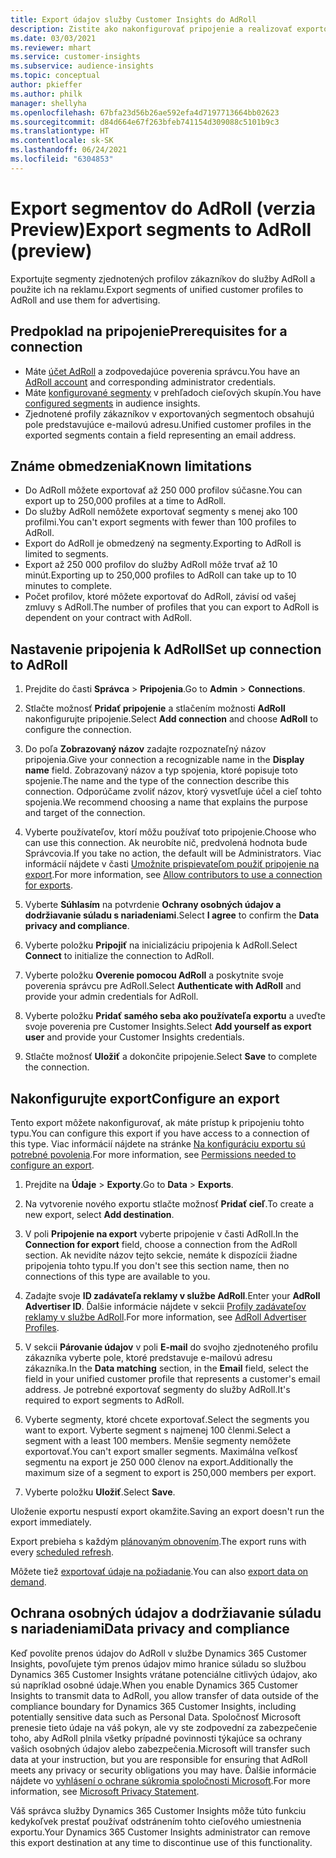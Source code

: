 ```yaml
---
title: Export údajov služby Customer Insights do AdRoll
description: Zistite ako nakonfigurovať pripojenie a realizovať exportovanie do AdRoll.
ms.date: 03/03/2021
ms.reviewer: mhart
ms.service: customer-insights
ms.subservice: audience-insights
ms.topic: conceptual
author: pkieffer
ms.author: philk
manager: shellyha
ms.openlocfilehash: 67bfa23d56b26ae592efa4d7197713664bb02623
ms.sourcegitcommit: d84d664e67f263bfeb741154d309088c5101b9c3
ms.translationtype: HT
ms.contentlocale: sk-SK
ms.lasthandoff: 06/24/2021
ms.locfileid: "6304853"
---
```

# <a name="export-segments-to-adroll-preview"></a><span data-ttu-id="9409e-103">Export segmentov do AdRoll (verzia Preview)</span><span class="sxs-lookup"><span data-stu-id="9409e-103">Export segments to AdRoll (preview)</span></span>

<span data-ttu-id="9409e-104">Exportujte segmenty zjednotených profilov zákazníkov do služby AdRoll a použite ich na reklamu.</span><span class="sxs-lookup"><span data-stu-id="9409e-104">Export segments of unified customer profiles to AdRoll and use them for advertising.</span></span> 

## <a name="prerequisites-for-a-connection"></a><span data-ttu-id="9409e-105">Predpoklad na pripojenie</span><span class="sxs-lookup"><span data-stu-id="9409e-105">Prerequisites for a connection</span></span>

-   <span data-ttu-id="9409e-106">Máte [účet AdRoll](https://www.adroll.com/) a zodpovedajúce poverenia správcu.</span><span class="sxs-lookup"><span data-stu-id="9409e-106">You have an [AdRoll account](https://www.adroll.com/) and corresponding administrator credentials.</span></span>
-   <span data-ttu-id="9409e-107">Máte [konfigurované segmenty](segments.md) v prehľadoch cieľových skupín.</span><span class="sxs-lookup"><span data-stu-id="9409e-107">You have [configured segments](segments.md) in audience insights.</span></span>
-   <span data-ttu-id="9409e-108">Zjednotené profily zákazníkov v exportovaných segmentoch obsahujú pole predstavujúce e-mailovú adresu.</span><span class="sxs-lookup"><span data-stu-id="9409e-108">Unified customer profiles in the exported segments contain a field representing an email address.</span></span>

## <a name="known-limitations"></a><span data-ttu-id="9409e-109">Známe obmedzenia</span><span class="sxs-lookup"><span data-stu-id="9409e-109">Known limitations</span></span>

- <span data-ttu-id="9409e-110">Do AdRoll môžete exportovať až 250 000 profilov súčasne.</span><span class="sxs-lookup"><span data-stu-id="9409e-110">You can export up to 250,000 profiles at a time to AdRoll.</span></span>
- <span data-ttu-id="9409e-111">Do služby AdRoll nemôžete exportovať segmenty s menej ako 100 profilmi.</span><span class="sxs-lookup"><span data-stu-id="9409e-111">You can't export segments with fewer than 100 profiles to AdRoll.</span></span> 
- <span data-ttu-id="9409e-112">Export do AdRoll je obmedzený na segmenty.</span><span class="sxs-lookup"><span data-stu-id="9409e-112">Exporting to AdRoll is limited to segments.</span></span>
- <span data-ttu-id="9409e-113">Export až 250 000 profilov do služby AdRoll môže trvať až 10 minút.</span><span class="sxs-lookup"><span data-stu-id="9409e-113">Exporting up to 250,000 profiles to AdRoll can take up to 10 minutes to complete.</span></span> 
- <span data-ttu-id="9409e-114">Počet profilov, ktoré môžete exportovať do AdRoll, závisí od vašej zmluvy s AdRoll.</span><span class="sxs-lookup"><span data-stu-id="9409e-114">The number of profiles that you can export to AdRoll is dependent on your contract with AdRoll.</span></span>

## <a name="set-up-connection-to-adroll"></a><span data-ttu-id="9409e-115">Nastavenie pripojenia k AdRoll</span><span class="sxs-lookup"><span data-stu-id="9409e-115">Set up connection to AdRoll</span></span>

1. <span data-ttu-id="9409e-116">Prejdite do časti **Správca** > **Pripojenia**.</span><span class="sxs-lookup"><span data-stu-id="9409e-116">Go to **Admin** > **Connections**.</span></span>

1. <span data-ttu-id="9409e-117">Stlačte možnosť **Pridať pripojenie** a stlačením možnosti **AdRoll** nakonfigurujte pripojenie.</span><span class="sxs-lookup"><span data-stu-id="9409e-117">Select **Add connection** and choose **AdRoll** to configure the connection.</span></span>

1. <span data-ttu-id="9409e-118">Do poľa **Zobrazovaný názov** zadajte rozpoznateľný názov pripojenia.</span><span class="sxs-lookup"><span data-stu-id="9409e-118">Give your connection a recognizable name in the **Display name** field.</span></span> <span data-ttu-id="9409e-119">Zobrazovaný názov a typ spojenia, ktoré popisuje toto spojenie.</span><span class="sxs-lookup"><span data-stu-id="9409e-119">The name and the type of the connection describe this connection.</span></span> <span data-ttu-id="9409e-120">Odporúčame zvoliť názov, ktorý vysvetľuje účel a cieľ tohto spojenia.</span><span class="sxs-lookup"><span data-stu-id="9409e-120">We recommend choosing a name that explains the purpose and target of the connection.</span></span>

1. <span data-ttu-id="9409e-121">Vyberte používateľov, ktorí môžu používať toto pripojenie.</span><span class="sxs-lookup"><span data-stu-id="9409e-121">Choose who can use this connection.</span></span> <span data-ttu-id="9409e-122">Ak neurobíte nič, predvolená hodnota bude Správcovia.</span><span class="sxs-lookup"><span data-stu-id="9409e-122">If you take no action, the default will be Administrators.</span></span> <span data-ttu-id="9409e-123">Viac informácií nájdete v časti [Umožnite prispievateľom použiť pripojenie na export](connections.md#allow-contributors-to-use-a-connection-for-exports).</span><span class="sxs-lookup"><span data-stu-id="9409e-123">For more information, see [Allow contributors to use a connection for exports](connections.md#allow-contributors-to-use-a-connection-for-exports).</span></span>

1. <span data-ttu-id="9409e-124">Vyberte **Súhlasím** na potvrdenie **Ochrany osobných údajov a dodržiavanie súladu s nariadeniami**.</span><span class="sxs-lookup"><span data-stu-id="9409e-124">Select **I agree** to confirm the **Data privacy and compliance**.</span></span>

1. <span data-ttu-id="9409e-125">Vyberte položku **Pripojiť** na inicializáciu pripojenia k AdRoll.</span><span class="sxs-lookup"><span data-stu-id="9409e-125">Select **Connect** to initialize the connection to AdRoll.</span></span>

1. <span data-ttu-id="9409e-126">Vyberte položku **Overenie pomocou AdRoll** a poskytnite svoje poverenia správcu pre AdRoll.</span><span class="sxs-lookup"><span data-stu-id="9409e-126">Select **Authenticate with AdRoll** and provide your admin credentials for AdRoll.</span></span> 

1. <span data-ttu-id="9409e-127">Vyberte položku **Pridať samého seba ako používateľa exportu** a uveďte svoje poverenia pre Customer Insights.</span><span class="sxs-lookup"><span data-stu-id="9409e-127">Select **Add yourself as export user** and provide your Customer Insights credentials.</span></span>

1. <span data-ttu-id="9409e-128">Stlačte možnosť **Uložiť** a dokončite pripojenie.</span><span class="sxs-lookup"><span data-stu-id="9409e-128">Select **Save** to complete the connection.</span></span>

## <a name="configure-an-export"></a><span data-ttu-id="9409e-129">Nakonfigurujte export</span><span class="sxs-lookup"><span data-stu-id="9409e-129">Configure an export</span></span>

<span data-ttu-id="9409e-130">Tento export môžete nakonfigurovať, ak máte prístup k pripojeniu tohto typu.</span><span class="sxs-lookup"><span data-stu-id="9409e-130">You can configure this export if you have access to a connection of this type.</span></span> <span data-ttu-id="9409e-131">Viac informácií nájdete na stránke [Na konfiguráciu exportu sú potrebné povolenia](export-destinations.md#set-up-a-new-export).</span><span class="sxs-lookup"><span data-stu-id="9409e-131">For more information, see [Permissions needed to configure an export](export-destinations.md#set-up-a-new-export).</span></span>

1. <span data-ttu-id="9409e-132">Prejdite na **Údaje** > **Exporty**.</span><span class="sxs-lookup"><span data-stu-id="9409e-132">Go to **Data** > **Exports**.</span></span>

1. <span data-ttu-id="9409e-133">Na vytvorenie nového exportu stlačte možnosť **Pridať cieľ**.</span><span class="sxs-lookup"><span data-stu-id="9409e-133">To create a new export, select **Add destination**.</span></span>

1. <span data-ttu-id="9409e-134">V poli **Pripojenie na export** vyberte pripojenie v časti AdRoll.</span><span class="sxs-lookup"><span data-stu-id="9409e-134">In the **Connection for export** field, choose a connection from the AdRoll section.</span></span> <span data-ttu-id="9409e-135">Ak nevidíte názov tejto sekcie, nemáte k dispozícii žiadne pripojenia tohto typu.</span><span class="sxs-lookup"><span data-stu-id="9409e-135">If you don't see this section name, then no connections of this type are available to you.</span></span>

1. <span data-ttu-id="9409e-136">Zadajte svoje **ID zadávateľa reklamy v službe AdRoll**.</span><span class="sxs-lookup"><span data-stu-id="9409e-136">Enter your **AdRoll Advertiser ID**.</span></span> <span data-ttu-id="9409e-137">Ďalšie informácie nájdete v sekcii [Profily zadávateľov reklamy v službe AdRoll](https://help.adroll.com/hc/articles/212011838-Advertiser-Profiles).</span><span class="sxs-lookup"><span data-stu-id="9409e-137">For more information, see [AdRoll Advertiser Profiles](https://help.adroll.com/hc/articles/212011838-Advertiser-Profiles).</span></span>

3. <span data-ttu-id="9409e-138">V sekcii **Párovanie údajov** v poli **E-mail** do svojho zjednoteného profilu zákazníka vyberte pole, ktoré predstavuje e-mailovú adresu zákazníka.</span><span class="sxs-lookup"><span data-stu-id="9409e-138">In the **Data matching** section, in the **Email** field, select the field in your unified customer profile that represents a customer's email address.</span></span> <span data-ttu-id="9409e-139">Je potrebné exportovať segmenty do služby AdRoll.</span><span class="sxs-lookup"><span data-stu-id="9409e-139">It's required to export segments to AdRoll.</span></span>

1. <span data-ttu-id="9409e-140">Vyberte segmenty, ktoré chcete exportovať.</span><span class="sxs-lookup"><span data-stu-id="9409e-140">Select the segments you want to export.</span></span> <span data-ttu-id="9409e-141">Vyberte segment s najmenej 100 členmi.</span><span class="sxs-lookup"><span data-stu-id="9409e-141">Select a segment with a least 100 members.</span></span> <span data-ttu-id="9409e-142">Menšie segmenty nemôžete exportovať.</span><span class="sxs-lookup"><span data-stu-id="9409e-142">You can't export smaller segments.</span></span> <span data-ttu-id="9409e-143">Maximálna veľkosť segmentu na export je 250 000 členov na export.</span><span class="sxs-lookup"><span data-stu-id="9409e-143">Additionally the maximum size of a segment to export is 250,000 members per export.</span></span> 

1. <span data-ttu-id="9409e-144">Vyberte položku **Uložiť**.</span><span class="sxs-lookup"><span data-stu-id="9409e-144">Select **Save**.</span></span>

<span data-ttu-id="9409e-145">Uloženie exportu nespustí export okamžite.</span><span class="sxs-lookup"><span data-stu-id="9409e-145">Saving an export doesn't run the export immediately.</span></span>

<span data-ttu-id="9409e-146">Export prebieha s každým [plánovaným obnovením](system.md#schedule-tab).</span><span class="sxs-lookup"><span data-stu-id="9409e-146">The export runs with every [scheduled refresh](system.md#schedule-tab).</span></span> 

<span data-ttu-id="9409e-147">Môžete tiež [exportovať údaje na požiadanie](export-destinations.md#run-exports-on-demand).</span><span class="sxs-lookup"><span data-stu-id="9409e-147">You can also [export data on demand](export-destinations.md#run-exports-on-demand).</span></span> 


## <a name="data-privacy-and-compliance"></a><span data-ttu-id="9409e-148">Ochrana osobných údajov a dodržiavanie súladu s nariadeniami</span><span class="sxs-lookup"><span data-stu-id="9409e-148">Data privacy and compliance</span></span>

<span data-ttu-id="9409e-149">Keď povolíte prenos údajov do AdRoll v službe Dynamics 365 Customer Insights, povoľujete tým prenos údajov mimo hranice súladu so službou Dynamics 365 Customer Insights vrátane potenciálne citlivých údajov, ako sú napríklad osobné údaje.</span><span class="sxs-lookup"><span data-stu-id="9409e-149">When you enable Dynamics 365 Customer Insights to transmit data to AdRoll, you allow transfer of data outside of the compliance boundary for Dynamics 365 Customer Insights, including potentially sensitive data such as Personal Data.</span></span> <span data-ttu-id="9409e-150">Spoločnosť Microsoft prenesie tieto údaje na váš pokyn, ale vy ste zodpovední za zabezpečenie toho, aby AdRoll plnila všetky prípadné povinnosti týkajúce sa ochrany vašich osobných údajov alebo zabezpečenia.</span><span class="sxs-lookup"><span data-stu-id="9409e-150">Microsoft will transfer such data at your instruction, but you are responsible for ensuring that AdRoll meets any privacy or security obligations you may have.</span></span> <span data-ttu-id="9409e-151">Ďalšie informácie nájdete vo [vyhlásení o ochrane súkromia spoločnosti Microsoft](https://go.microsoft.com/fwlink/?linkid=396732).</span><span class="sxs-lookup"><span data-stu-id="9409e-151">For more information, see [Microsoft Privacy Statement](https://go.microsoft.com/fwlink/?linkid=396732).</span></span>

<span data-ttu-id="9409e-152">Váš správca služby Dynamics 365 Customer Insights môže túto funkciu kedykoľvek prestať používať odstránením tohto cieľového umiestnenia exportu.</span><span class="sxs-lookup"><span data-stu-id="9409e-152">Your Dynamics 365 Customer Insights administrator can remove this export destination at any time to discontinue use of this functionality.</span></span>
